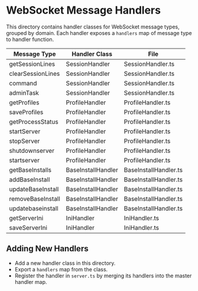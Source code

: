 # WebSocket Message Handlers

This directory contains handler classes for WebSocket message types, grouped by domain. Each handler exposes a `handlers` map of message type to handler function.

| Message Type                | Handler Class         | File                  |
|-----------------------------|----------------------|-----------------------|
| getSessionLines             | SessionHandler       | SessionHandler.ts     |
| clearSessionLines           | SessionHandler       | SessionHandler.ts     |
| command                     | SessionHandler       | SessionHandler.ts     |
| adminTask                   | SessionHandler       | SessionHandler.ts     |
| getProfiles                 | ProfileHandler       | ProfileHandler.ts     |
| saveProfiles                | ProfileHandler       | ProfileHandler.ts     |
| getProcessStatus            | ProfileHandler       | ProfileHandler.ts     |
| startServer                 | ProfileHandler       | ProfileHandler.ts     |
| stopServer                  | ProfileHandler       | ProfileHandler.ts     |
| shutdownserver              | ProfileHandler       | ProfileHandler.ts     |
| startserver                 | ProfileHandler       | ProfileHandler.ts     |
| getBaseInstalls             | BaseInstallHandler   | BaseInstallHandler.ts |
| addBaseInstall              | BaseInstallHandler   | BaseInstallHandler.ts |
| updateBaseInstall           | BaseInstallHandler   | BaseInstallHandler.ts |
| removeBaseInstall           | BaseInstallHandler   | BaseInstallHandler.ts |
| updatebaseinstall           | BaseInstallHandler   | BaseInstallHandler.ts |
| getServerIni                | IniHandler           | IniHandler.ts         |
| saveServerIni               | IniHandler           | IniHandler.ts         |

## Adding New Handlers
- Add a new handler class in this directory.
- Export a `handlers` map from the class.
- Register the handler in `server.ts` by merging its handlers into the master handler map.
